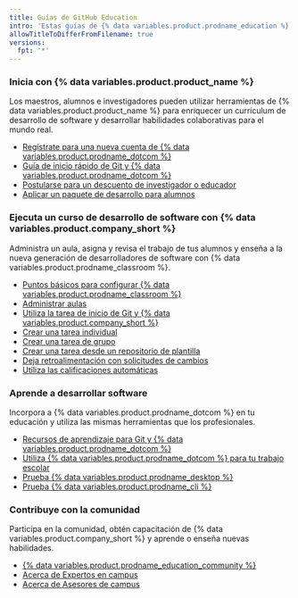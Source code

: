 ```yaml
---
title: Guías de GitHub Education
intro: 'Estas guías de {% data variables.product.prodname_education %} te ayudan a enseñar y aprender tanto {% data variables.product.product_name %} como desarrollo de software.'
allowTitleToDifferFromFilename: true
versions:
  fpt: '*'
---
```


### Inicia con {% data variables.product.product_name %}

Los maestros, alumnos e investigadores pueden utilizar herramientas de {% data variables.product.product_name %} para enriquecer un currículum de desarrollo de software y desarrollar habilidades colaborativas para el mundo real.

- [Regístrate para una nueva cuenta de {% data variables.product.prodname_dotcom %}](/github/getting-started-with-github/signing-up-for-a-new-github-account)
- [Guía de inicio rápido de Git y {% data variables.product.prodname_dotcom %} ](/github/getting-started-with-github/quickstart)
- [Postularse para un descuento de investigador o educador](/education/explore-the-benefits-of-teaching-and-learning-with-github-education/apply-for-an-educator-or-researcher-discount)
- [Aplicar un paquete de desarrollo para alumnos](/education/explore-the-benefits-of-teaching-and-learning-with-github-education/apply-for-a-student-developer-pack)

### Ejecuta un curso de desarrollo de software con {% data variables.product.company_short %}

Administra un aula, asigna y revisa el trabajo de tus alumnos y enseña a la nueva generación de desarrolladores de software con {% data variables.product.prodname_classroom %}.

- [Puntos básicos para configurar {% data variables.product.prodname_classroom %} ](/education/manage-coursework-with-github-classroom/basics-of-setting-up-github-classroom)
- [Administrar aulas](/education/manage-coursework-with-github-classroom/manage-classrooms)
- [Utiliza la tarea de inicio de Git y {% data variables.product.company_short %}](/education/manage-coursework-with-github-classroom/use-the-git-and-github-starter-assignment)
- [Crear una tarea individual](/education/manage-coursework-with-github-classroom/create-an-individual-assignment)
- [Crear una tarea de grupo](/education/manage-coursework-with-github-classroom/create-a-group-assignment)
- [Crear una tarea desde un repositorio de plantilla](/education/manage-coursework-with-github-classroom/create-an-assignment-from-a-template-repository)
- [Deja retroalimentación con solicitudes de cambios](/education/manage-coursework-with-github-classroom/leave-feedback-with-pull-requests)
- [Utiliza las calificaciones automáticas](/education/manage-coursework-with-github-classroom/use-autograding)

### Aprende a desarrollar software

Incorpora a {% data variables.product.prodname_dotcom %} en tu educación y utiliza las mismas herramientas que los profesionales.

- [Recursos de aprendizaje para Git y {% data variables.product.prodname_dotcom %}](/github/getting-started-with-github/git-and-github-learning-resources)
- [Utiliza {% data variables.product.prodname_dotcom %} para tu trabajo escolar](/education/explore-the-benefits-of-teaching-and-learning-with-github-education/use-github-for-your-schoolwork)
- [Prueba {% data variables.product.prodname_desktop %}](/desktop)
- [Prueba {% data variables.product.prodname_cli %}](/github/getting-started-with-github/github-cli)

### Contribuye con la comunidad

Participa en la comunidad, obtén capacitación de {% data variables.product.company_short %} y aprende o enseña nuevas habilidades.

- [{% data variables.product.prodname_education_community %}](https://education.github.community)
- [Acerca de Expertos en campus](/education/explore-the-benefits-of-teaching-and-learning-with-github-education/about-campus-experts)
- [Acerca de Asesores de campus](/education/explore-the-benefits-of-teaching-and-learning-with-github-education/about-campus-advisors)
